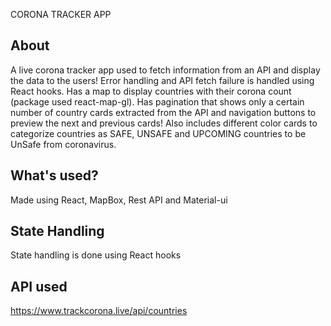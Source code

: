 CORONA TRACKER APP

## About 

A live corona tracker app used to fetch information from an API and display the data to the users!
Error handling and API fetch failure is handled using React hooks. Has a map to display countries with their corona count (package used react-map-gl).
Has pagination that shows only a certain number of country cards extracted from the API and navigation buttons to preview the next and previous cards! 
Also includes different color cards to categorize countries as SAFE, UNSAFE and UPCOMING countries to be UnSafe from coronavirus.

## What's used?

Made using React, MapBox, Rest API and Material-ui

## State Handling

State handling is done using React hooks

## API used 

https://www.trackcorona.live/api/countries
